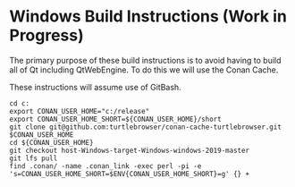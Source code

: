 # Windows Build Instructions (Work in Progress)

The primary purpose of these build instructions is to avoid having to build all of Qt including QtWebEngine.
To do this we will use the Conan Cache.

These instructions will assume use of GitBash.

~~~
cd c:
export CONAN_USER_HOME="c:/release"
export CONAN_USER_HOME_SHORT=${CONAN_USER_HOME}/short
git clone git@github.com:turtlebrowser/conan-cache-turtlebrowser.git $CONAN_USER_HOME
cd ${CONAN_USER_HOME}
git checkout host-Windows-target-Windows-windows-2019-master
git lfs pull
find .conan/ -name .conan_link -exec perl -pi -e 's=CONAN_USER_HOME_SHORT=$ENV{CONAN_USER_HOME_SHORT}=g' {} +
~~~
